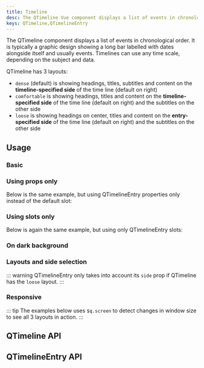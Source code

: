 ```yaml
---
title: Timeline
desc: The QTimeline Vue component displays a list of events in chronological order. It is typically a graphic design showing a long bar labelled with dates alongside itself and usually events.
keys: QTimeline,QTimelineEntry
---
```

The QTimeline component displays a list of events in chronological order. It is typically a graphic design showing a long bar labelled with dates alongside itself and usually events. Timelines can use any time scale, depending on the subject and data.

QTimeline has 3 layouts:

- `dense` (default) is showing headings, titles, subtitles and content on the **timeline-specified side** of the time line (default on right)
- `comfortable` is showing headings, titles and content on the **timeline-specified side** of the time line (default on right) and the subtitles on the other side
- `loose` is showing headings on center, titles and content on the **entry-specified side** of the time line (default on right) and the subtitles on the other side

## Usage

### Basic

<doc-example title="Basic" file="QTimeline/Basic" scrollable />

### Using props only

Below is the same example, but using QTimelineEntry properties only instead of the default slot:

<doc-example title="Props only" file="QTimeline/PropsOnly" scrollable />

### Using slots only

Below is again the same example, but using only QTimelineEntry slots:

<doc-example title="Slots only" file="QTimeline/SlotsOnly" scrollable />

### On dark background

<doc-example title="On a dark background" file="QTimeline/Dark" dark scrollable />

### Layouts and side selection

::: warning
QTimelineEntry only takes into account its `side` prop if QTimeline has the `loose` layout.
:::

<doc-example title="Layouts and side selection" file="QTimeline/Layouts" scrollable />

### Responsive

::: tip
The examples below uses `$q.screen` to detect changes in window size to see all 3 layouts in action.
:::

<doc-example title="Responsive layout" file="QTimeline/Responsive" scrollable />

## QTimeline API
<doc-api file="QTimeline" />

## QTimelineEntry API
<doc-api file="QTimelineEntry" />
